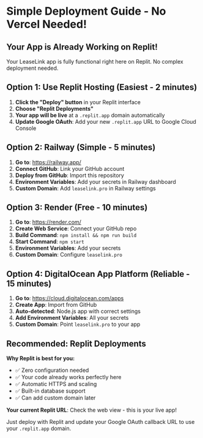 # Simple Deployment Guide - No Vercel Needed!

## Your App is Already Working on Replit! 

Your LeaseLink app is fully functional right here on Replit. No complex deployment needed.

## Option 1: Use Replit Hosting (Easiest - 2 minutes)

1. **Click the "Deploy" button** in your Replit interface
2. **Choose "Replit Deployments"**
3. **Your app will be live** at a `.replit.app` domain automatically
4. **Update Google OAuth**: Add your new `.replit.app` URL to Google Cloud Console

## Option 2: Railway (Simple - 5 minutes)

1. **Go to**: https://railway.app/
2. **Connect GitHub**: Link your GitHub account
3. **Deploy from GitHub**: Import this repository
4. **Environment Variables**: Add your secrets in Railway dashboard
5. **Custom Domain**: Add `leaselink.pro` in Railway settings

## Option 3: Render (Free - 10 minutes)

1. **Go to**: https://render.com/
2. **Create Web Service**: Connect your GitHub repo
3. **Build Command**: `npm install && npm run build`
4. **Start Command**: `npm start`
5. **Environment Variables**: Add your secrets
6. **Custom Domain**: Configure `leaselink.pro`

## Option 4: DigitalOcean App Platform (Reliable - 15 minutes)

1. **Go to**: https://cloud.digitalocean.com/apps
2. **Create App**: Import from GitHub
3. **Auto-detected**: Node.js app with correct settings
4. **Add Environment Variables**: All your secrets
5. **Custom Domain**: Point `leaselink.pro` to your app

## Recommended: Replit Deployments

**Why Replit is best for you:**
- ✅ Zero configuration needed
- ✅ Your code already works perfectly here
- ✅ Automatic HTTPS and scaling
- ✅ Built-in database support
- ✅ Can add custom domain later

**Your current Replit URL**: Check the web view - this is your live app!

Just deploy with Replit and update your Google OAuth callback URL to use your `.replit.app` domain.